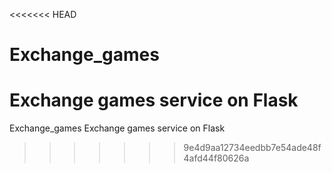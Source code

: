 <<<<<<< HEAD
# Exchange_games
Exchange games service on Flask
=======
Exchange_games
Exchange games service on Flask
>>>>>>> 9e4d9aa12734eedbb7e54ade48f4afd44f80626a
